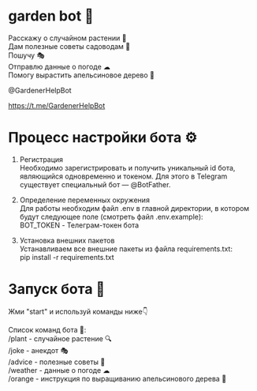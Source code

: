 # garden bot 🌴

Расскажу о случайном растении 🌵                
Дам полезные советы садоводам 📝                
Пошучу 🎭                
Отправлю данные о погоде ☁                
Помогу вырастить апельсиновое дерево 🍊                
  
@GardenerHelpBot

https://t.me/GardenerHelpBot
                  
                  

# Процесс настройки бота ⚙
1. Регистрация          
  Необходимо зарегистрировать и получить уникальный id бота, являющийся одновременно и токеном. Для этого в Telegram существует специальный бот — @BotFather.
  
2. Определение переменных окружения         
Для работы необходим файл .env в главной директории, в котором будут следующее поле (смотреть файл .env.example):  
  BOT_TOKEN - Телеграм-токен бота

3. Установка внешних пакетов          
Устанавливаем все внешние пакеты из файла requirements.txt:                                 
  pip install -r requirements.txt
  
# Запуск бота 🤖
Жми "start" и используй команды ниже👇

Список команд бота 🧭:  
 /plant - случайное растение 🔍   
 /joke - анекдот 🎭   
 /advice - полезные советы 📝   
 /weather - данные о погоде ☁   
 /orange - инструкция по выращиванию апельсинового дерева 🍊 
